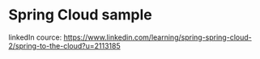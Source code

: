 # Spring Cloud sample 
linkedIn cource:
https://www.linkedin.com/learning/spring-spring-cloud-2/spring-to-the-cloud?u=2113185
